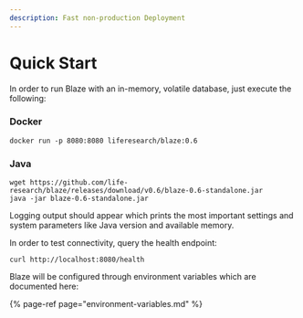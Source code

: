 ```yaml
---
description: Fast non-production Deployment
---
```


# Quick Start

In order to run Blaze with an in-memory, volatile database, just execute the following:

### Docker

```
docker run -p 8080:8080 liferesearch/blaze:0.6
```

### Java

```text
wget https://github.com/life-research/blaze/releases/download/v0.6/blaze-0.6-standalone.jar
java -jar blaze-0.6-standalone.jar
```

Logging output should appear which prints the most important settings and system parameters like Java version and available memory.

In order to test connectivity, query the health endpoint:

```text
curl http://localhost:8080/health
```

Blaze will be configured through environment variables which are documented here:

{% page-ref page="environment-variables.md" %}

